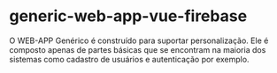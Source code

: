 # generic-web-app-vue-firebase
O WEB-APP Genérico é construído para suportar personalização. Ele é composto apenas de partes básicas que se encontram na maioria dos sistemas como cadastro de usuários e autenticação por exemplo.

